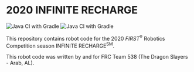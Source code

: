# 2020 INFINITE RECHARGE
![Java CI with Gradle](https://github.com/frc538/2020-infinite-recharge/workflows/Java%20CI%20with%20Gradle/badge.svg) ![Java CI with Gradle](https://github.com/frc538/2020-infinite-recharge/workflows/Java%20CI%20with%20Gradle/badge.svg?branch=test-and-tweak)

This repository contains robot code for the 2020 *FIRST*<sup>&reg;</sup> Robotics Competition season INFINITE RECHARGE<sup>SM</sup>.

This robot code was written by and for FRC Team 538 (The Dragon Slayers - Arab, AL).
